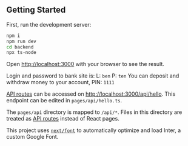 ## Getting Started

First, run the development server:

```bash
npm i
npm run dev
cd backend
npx ts-node
```

Open [http://localhost:3000](http://localhost:3000) with your browser to see the result.

Login and password to bank site is: L: `ben` P: `ten`
You can deposit and withdraw money to your account, PIN: `1111`

[API routes](https://nextjs.org/docs/api-routes/introduction) can be accessed on [http://localhost:3000/api/hello](http://localhost:3000/api/hello). This endpoint can be edited in `pages/api/hello.ts`.

The `pages/api` directory is mapped to `/api/*`. Files in this directory are treated as [API routes](https://nextjs.org/docs/api-routes/introduction) instead of React pages.

This project uses [`next/font`](https://nextjs.org/docs/basic-features/font-optimization) to automatically optimize and load Inter, a custom Google Font.
